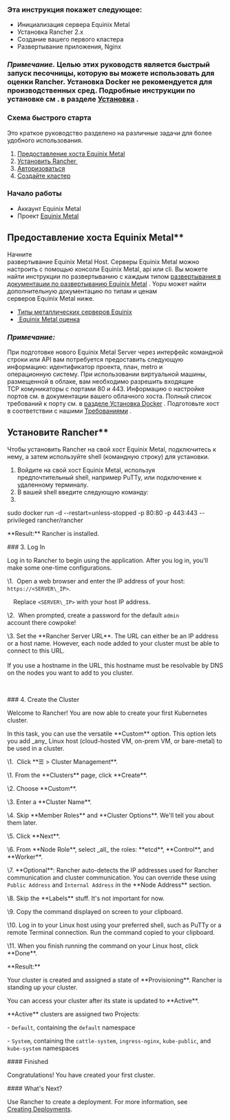 ﻿


### **Эта инструкция покажет следующее:**

- Инициализация сервера Equinix Metal
- Установка Rancher 2.x
- Создание вашего первого кластера
- Развертывание приложения, Nginx

### ***Примечание.*** Целью этих руководств является быстрый запуск песочницы, которую вы можете использовать для оценки Rancher. Установка Docker не рекомендуется для производственных сред. Подробные инструкции по установке см . в разделе [Установка](https://github.com/rancher/docs/blob/master/content/rancher/v2.6/en/quick-start-guide/deployment/equinix-metal-qs/%7B%7B%3Cbaseurl%3E%7D%7D/rancher/v2.6/en/installation "https://github.com/rancher/docs/blob/master/content/rancher/v2.6/en/quick-start-guide/deployment/equinix-metal-qs/%7B%7B%3Cbaseurl%3E%7D%7D/rancher/v2.6/en/installation") .

### **Схема быстрого старта**

Это краткое руководство разделено на различные задачи для более удобного использования.

1. [Предоставление хоста Equinix Metal](https://github.com/rancher/docs/blob/master/content/rancher/v2.6/en/quick-start-guide/deployment/equinix-metal-qs/_index.md "https://github.com/rancher/docs/blob/master/content/rancher/v2.6/en/quick-start-guide/deployment/equinix-metal-qs/_index.md#1-provision-a-equinix-metal-host")
2. [Установить Rancher ](https://github.com/rancher/docs/blob/master/content/rancher/v2.6/en/quick-start-guide/deployment/equinix-metal-qs/_index.md "https://github.com/rancher/docs/blob/master/content/rancher/v2.6/en/quick-start-guide/deployment/equinix-metal-qs/_index.md#2-install-rancher")
3. [Авторизоваться](https://github.com/rancher/docs/blob/master/content/rancher/v2.6/en/quick-start-guide/deployment/equinix-metal-qs/_index.md "https://github.com/rancher/docs/blob/master/content/rancher/v2.6/en/quick-start-guide/deployment/equinix-metal-qs/_index.md#3-log-in")
4. [Создайте кластер](https://github.com/rancher/docs/blob/master/content/rancher/v2.6/en/quick-start-guide/deployment/equinix-metal-qs/_index.md "https://github.com/rancher/docs/blob/master/content/rancher/v2.6/en/quick-start-guide/deployment/equinix-metal-qs/_index.md#4-create-the-cluster")

### **Начало работы**

- Аккаунт Equinix Metal
- Проект [Equinix Metal](https://metal.equinix.com/developers/docs/accounts/projects/ "https://metal.equinix.com/developers/docs/accounts/projects/")

##  Предоставление хоста Equinix Metal**

Начните развертывание Equinix Metal Host. Серверы Equinix Metal можно настроить с помощью консоли Equinix Metal, api или cli. Вы можете найти инструкции по развертыванию с каждым типом [развертывания в документации по развертыванию Equinix Metal](https://metal.equinix.com/developers/docs/deploy/on-demand/ "https://metal.equinix.com/developers/docs/deploy/on-demand/") . Yopu может найти дополнительную документацию по типам и ценам серверов Equinix Metal ниже.

- [Типы металлических серверов Equinix](https://metal.equinix.com/developers/docs/servers/about/ "https://metal.equinix.com/developers/docs/servers/about/")
- [ Equinix Metal оценка](https://metal.equinix.com/developers/docs/servers/server-specs/ "https://metal.equinix.com/developers/docs/servers/server-specs/")



### ***Примечание:***

При подготовке нового Equinix Metal Server через интерфейс командной строки или API вам потребуется предоставить следующую информацию: идентификатор проекта, план, metro и операционную систему. При использовании виртуальной машины, размещенной в облаке, вам необходимо разрешить входящие TCP комуникаторы с портами 80 и 443. Информацию о настройке портов см. в документации вашего облачного хоста. Полный список требований к порту см. в [разделе Установка Docker](https://github.com/rancher/docs/blob/master/content/rancher/v2.6/en/quick-start-guide/deployment/equinix-metal-qs/%7B%7B%3Cbaseurl%3E%7D%7D/rancher/v2.6/en/cluster-provisioning/node-requirements "https://github.com/rancher/docs/blob/master/content/rancher/v2.6/en/quick-start-guide/deployment/equinix-metal-qs/%7B%7B%3Cbaseurl%3E%7D%7D/rancher/v2.6/en/cluster-provisioning/node-requirements") . Подготовьте хост в соответствии с нашими [Требованиями](https://github.com/rancher/docs/blob/master/content/rancher/v2.6/en/quick-start-guide/deployment/equinix-metal-qs/%7B%7B%3Cbaseurl%3E%7D%7D/rancher/v2.6/en/installation/requirements "https://github.com/rancher/docs/blob/master/content/rancher/v2.6/en/quick-start-guide/deployment/equinix-metal-qs/%7B%7B%3Cbaseurl%3E%7D%7D/rancher/v2.6/en/installation/requirements") .

## Установите Rancher**

Чтобы установить Rancher на свой хост Equinix Metal, подключитесь к нему, а затем используйте shell (командную строку) для установки.

1. Войдите на свой хост Equinix Metal, используя предпочтительный shell, например PuTTy, или подключение к удаленному терминалу.
2. В вашей shell введите следующую команду:
3. 

sudo docker run -d --restart=unless-stopped -p 80:80 -p 443:443 --privileged rancher/rancher

\*\*Result:\*\* Rancher is installed.



\### 3. Log In



Log in to Rancher to begin using the application. After you log in, you'll make some one-time configurations.



\1.  Open a web browser and enter the IP address of your host: `https://<SERVER\_IP>`.



`  `Replace `<SERVER\_IP>` with your host IP address.



\2.  When prompted, create a password for the default `admin` account there cowpoke!



\3. Set the \*\*Rancher Server URL\*\*. The URL can either be an IP address or a host name. However, each node added to your cluster must be able to connect to this URL.<br/><br/>If you use a hostname in the URL, this hostname must be resolvable by DNS on the nodes you want to add to you cluster.



<br/>



\### 4. Create the Cluster



Welcome to Rancher! You are now able to create your first Kubernetes cluster.



In this task, you can use the versatile \*\*Custom\*\* option. This option lets you add \_any\_ Linux host (cloud-hosted VM, on-prem VM, or bare-metal) to be used in a cluster.



\1.  Click \*\*☰ > Cluster Management\*\*.

\1. From the \*\*Clusters\*\* page, click \*\*Create\*\*.

\2. Choose \*\*Custom\*\*.



\3. Enter a \*\*Cluster Name\*\*.



\4. Skip \*\*Member Roles\*\* and \*\*Cluster Options\*\*. We'll tell you about them later.



\5. Click \*\*Next\*\*.



\6. From \*\*Node Role\*\*, select \_all\_ the roles: \*\*etcd\*\*, \*\*Control\*\*, and \*\*Worker\*\*.



\7. \*\*Optional\*\*: Rancher auto-detects the IP addresses used for Rancher communication and cluster communication. You can override these using `Public Address` and `Internal Address` in the \*\*Node Address\*\* section.



\8. Skip the \*\*Labels\*\* stuff. It's not important for now.



\9. Copy the command displayed on screen to your clipboard.



\10. Log in to your Linux host using your preferred shell, such as PuTTy or a remote Terminal connection. Run the command copied to your clipboard.



\11. When you finish running the command on your Linux host, click \*\*Done\*\*.



\*\*Result:\*\*



Your cluster is created and assigned a state of \*\*Provisioning\*\*. Rancher is standing up your cluster.



You can access your cluster after its state is updated to \*\*Active\*\*.



\*\*Active\*\* clusters are assigned two Projects:



\- `Default`, containing the `default` namespace

\- `System`, containing the `cattle-system`, `ingress-nginx`, `kube-public`, and `kube-system` namespaces



\#### Finished



Congratulations! You have created your first cluster.



\#### What's Next?



Use Rancher to create a deployment. For more information, see [Creating Deployments]({{<baseurl>}}/rancher/v2.6/en/quick-start-guide/workload).

